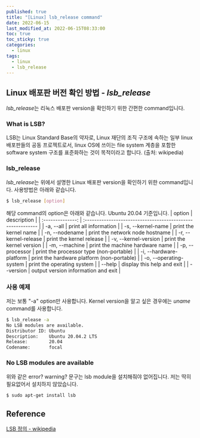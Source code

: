 ```yaml
---
published: true
title: "[Linux] lsb_release command"
date: 2022-06-15
last_modified_at: 2022-06-15T08:33:00
toc: true
toc_sticky: true
categories:
  - linux
tags:
  - linux
  - lsb_release
---
```


## Linux 배포판 버전 확인 방법 - <i>lsb_release</i>
<i>lsb_release</i>는 리눅스 배포판 version을 확인하기 위한 간편한 command입니다.

### What is LSB?
LSB는 Linux Standard Base의 약자로, Linux 재단의 조직 구조에 속하는 일부 linux 배포판들의 공동 프로젝트로서, linux OS에 쓰이는 file system 계층을 포함한 software system 구조를 표준화하는 것이 목적이라고 합니다. (출처: wikipedia) <br>

### lsb_release
<i>lsb_release</i>는 위에서 설명한 Linux 배포판 version을 확인하기 위한 command입니다. 사용방법은 아래와 같습니다. <br>

```sh
$ lsb_release [option]
```

해당 command의 option은 아래와 같습니다. Ubuntu 20.04 기준입니다.
| option | description |
| :--------------: | :---------------------------------------------------------- |
| -a, --all | print all information |
| -s, --kernel-name | print the kernel name |
| -n, --nodename | print the network node hostname |
| -r, --kernel-release | print the kernel release |
| -v, --kernel-version | print the kernel version |
| -m, --machine | print the machine hardware name |
| -p, --processor | print the processor type (non-portable) |
| -i, --hardware-platform | print the hardware platform (non-portable) |
| -o, --operating-system | print the operating system |
| --help |  display this help and exit |
| --version | output version information and exit |

### 사용 예제
저는 보통 "-a" option만 사용합니다. Kernel version을 알고 싶은 경우에는 <i>uname</i> command를 사용합니다. <br>

```sh
$ lsb_release -a
No LSB modules are available.
Distributor ID: Ubuntu
Description:    Ubuntu 20.04.2 LTS
Release:        20.04
Codename:       focal
```

### No LSB modules are available
위와 같은 error? warning? 문구는 lsb module을 설치해줘야 없어집니다. 저는 딱히 필요없어서 설치하지 않았습니다. <br>
```sh
$ sudo apt-get install lsb
```


## Reference
[LSB 정의 - wikipedia](https://ko.wikipedia.org/wiki/%EB%A6%AC%EB%88%85%EC%8A%A4_%EA%B8%B0%EB%B3%B8_%EA%B7%9C%EA%B2%A9)
